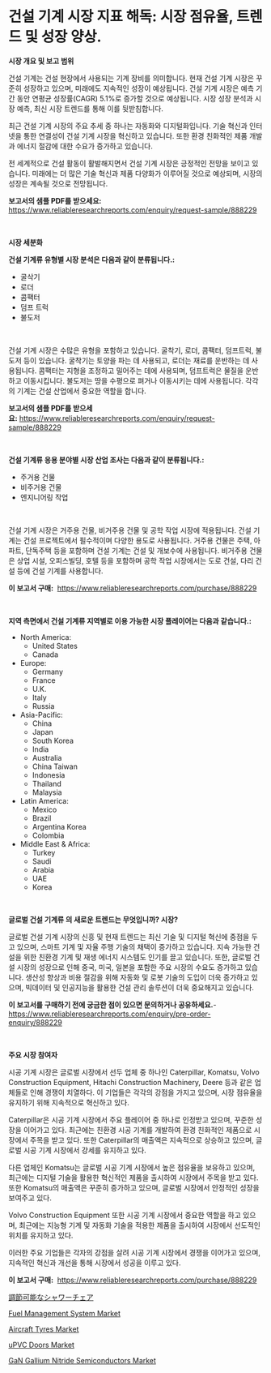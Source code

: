 <p><h1>건설 기계 시장 지표 해독: 시장 점유율, 트렌드 및 성장 양상.</h1></p><p><strong>시장 개요 및 보고 범위</strong></p>
<p><p>건설 기계는 건설 현장에서 사용되는 기계 장비를 의미합니다. 현재 건설 기계 시장은 꾸준히 성장하고 있으며, 미래에도 지속적인 성장이 예상됩니다. 건설 기계 시장은 예측 기간 동안 연평균 성장률(CAGR) 5.1%로 증가할 것으로 예상됩니다. 시장 성장 분석과 시장 예측, 최신 시장 트렌드를 통해 이를 뒷받침합니다.</p><p>최근 건설 기계 시장의 주요 추세 중 하나는 자동화와 디지털화입니다. 기술 혁신과 인터넷을 통한 연결성이 건설 기계 시장을 혁신하고 있습니다. 또한 환경 친화적인 제품 개발과 에너지 절감에 대한 수요가 증가하고 있습니다.</p><p>전 세계적으로 건설 활동이 활발해지면서 건설 기계 시장은 긍정적인 전망을 보이고 있습니다. 미래에는 더 많은 기술 혁신과 제품 다양화가 이루어질 것으로 예상되며, 시장의 성장은 계속될 것으로 전망됩니다.</p></p>
<p><strong>보고서의 샘플 PDF를 받으세요:</strong> <a href="https://www.reliableresearchreports.com/enquiry/request-sample/888229">https://www.reliableresearchreports.com/enquiry/request-sample/888229</a></p>
<p>&nbsp;</p>
<p><strong>시장 세분화</strong></p>
<p><strong>건설 기계류 유형별 시장 분석은 다음과 같이 분류됩니다.:</strong></p>
<p><ul><li>굴삭기</li><li>로더</li><li>콤팩터</li><li>덤프 트럭</li><li>불도저</li></ul></p>
<p>&nbsp;</p>
<p><p>건설 기계 시장은 수많은 유형을 포함하고 있습니다. 굴착기, 로더, 콤팩터, 덤프트럭, 불도저 등이 있습니다. 굴착기는 토양을 파는 데 사용되고, 로더는 재료를 운반하는 데 사용됩니다. 콤팩터는 지형을 조정하고 밀어주는 데에 사용되며, 덤프트럭은 물질을 운반하고 이동시킵니다. 불도저는 땅을 수평으로 펴거나 이동시키는 데에 사용됩니다. 각각의 기계는 건설 산업에서 중요한 역할을 합니다.</p></p>
<p><strong>보고서의 샘플 PDF를 받으세요:</strong>&nbsp;<a href="https://www.reliableresearchreports.com/enquiry/request-sample/888229">https://www.reliableresearchreports.com/enquiry/request-sample/888229</a></p>
<p>&nbsp;</p>
<p><strong> 건설 기계류 응용 분야별 시장 산업 조사는 다음과 같이 분류됩니다.:</strong></p>
<p><ul><li>주거용 건물</li><li>비주거용 건물</li><li>엔지니어링 작업</li></ul></p>
<p>&nbsp;</p>
<p><p>건설 기계 시장은 거주용 건물, 비거주용 건물 및 공학 작업 시장에 적용됩니다. 건설 기계는 건설 프로젝트에서 필수적이며 다양한 용도로 사용됩니다. 거주용 건물은 주택, 아파트, 단독주택 등을 포함하며 건설 기계는 건설 및 개보수에 사용됩니다. 비거주용 건물은 상업 시설, 오피스빌딩, 호텔 등을 포함하며 공학 작업 시장에서는 도로 건설, 다리 건설 등에 건설 기계를 사용합니다.</p></p>
<p><strong>이 보고서 구매:</strong>&nbsp; <a href="https://www.reliableresearchreports.com/purchase/888229">https://www.reliableresearchreports.com/purchase/888229</a></p>
<p>&nbsp;</p>
<p><strong>지역 측면에서 건설 기계류 지역별로 이용 가능한 시장 플레이어는 다음과 같습니다.:</strong></p>
<p><ul>
    <li>
        North America:
        <ul>
            <li>United States</li>
            <li>Canada</li>
        </ul>
    </li>
    <li>
        Europe:
        <ul>
            <li>Germany</li>
            <li>France</li>
            <li>U.K.</li>
            <li>Italy</li>
            <li>Russia</li>
        </ul>
    </li>
    <li>
        Asia-Pacific:
        <ul>
            <li>China</li>
            <li>Japan</li>
            <li>South Korea</li>
            <li>India</li>
            <li>Australia</li>
            <li>China Taiwan</li>
            <li>Indonesia</li>
            <li>Thailand</li>
            <li>Malaysia</li>
        </ul>
    </li>
    <li>
        Latin America:
        <ul>
            <li>Mexico</li>
            <li>Brazil</li>
            <li>Argentina Korea</li>
            <li>Colombia</li>
        </ul>
    </li>
    <li>
        Middle East & Africa:
        <ul>
            <li>Turkey</li>
            <li>Saudi</li>
            <li>Arabia</li>
            <li>UAE</li>
            <li>Korea</li>
        </ul>
    </li>
    </ul></p>
<p>&nbsp;</p>
<p><strong>글로벌 건설 기계류 의 새로운 트렌드는 무엇입니까? 시장?</strong></p>
<p><p>글로벌 건설 기계 시장의 신흥 및 현재 트렌드는 최신 기술 및 디지털 혁신에 중점을 두고 있으며, 스마트 기계 및 자율 주행 기술의 채택이 증가하고 있습니다. 지속 가능한 건설을 위한 친환경 기계 및 재생 에너지 시스템도 인기를 끌고 있습니다. 또한, 글로벌 건설 시장의 성장으로 인해 중국, 미국, 일본을 포함한 주요 시장의 수요도 증가하고 있습니다. 생산성 향상과 비용 절감을 위해 자동화 및 로봇 기술의 도입이 더욱 증가하고 있으며, 빅데이터 및 인공지능을 활용한 건설 관리 솔루션이 더욱 중요해지고 있습니다.</p></p>
<p><strong>이 보고서를 구매하기 전에 궁금한 점이 있으면 문의하거나 공유하세요.</strong>- <a href="https://www.reliableresearchreports.com/enquiry/pre-order-enquiry/888229">https://www.reliableresearchreports.com/enquiry/pre-order-enquiry/888229</a></p>
<p>&nbsp;</p>
<p><strong>주요 시장 참여자</strong></p>
<p><p>시공 기계 시장은 글로벌 시장에서 선두 업체 중 하나인 Caterpillar, Komatsu, Volvo Construction Equipment, Hitachi Construction Machinery, Deere 등과 같은 업체들로 인해 경쟁이 치열하다. 이 기업들은 각각의 강점을 가지고 있으며, 시장 점유율을 유지하기 위해 지속적으로 혁신하고 있다.</p><p>Caterpillar은 시공 기계 시장에서 주요 플레이어 중 하나로 인정받고 있으며, 꾸준한 성장을 이어가고 있다. 최근에는 친환경 시공 기계를 개발하여 환경 친화적인 제품으로 시장에서 주목을 받고 있다. 또한 Caterpillar의 매출액은 지속적으로 상승하고 있으며, 글로벌 시공 기계 시장에서 강세를 유지하고 있다.</p><p>다른 업체인 Komatsu는 글로벌 시공 기계 시장에서 높은 점유율을 보유하고 있으며, 최근에는 디지털 기술을 활용한 혁신적인 제품을 출시하여 시장에서 주목을 받고 있다. 또한 Komatsu의 매출액은 꾸준히 증가하고 있으며, 글로벌 시장에서 안정적인 성장을 보여주고 있다.</p><p>Volvo Construction Equipment 또한 시공 기계 시장에서 중요한 역할을 하고 있으며, 최근에는 지능형 기계 및 자동화 기술을 적용한 제품을 출시하여 시장에서 선도적인 위치를 유지하고 있다.</p><p>이러한 주요 기업들은 각자의 강점을 살려 시공 기계 시장에서 경쟁을 이어가고 있으며, 지속적인 혁신과 개선을 통해 시장에서 성공을 이루고 있다.</p></p>
<p><strong>이 보고서 구매:</strong>&nbsp;&nbsp;<a href="https://www.reliableresearchreports.com/purchase/888229">https://www.reliableresearchreports.com/purchase/888229</a></p>
<p><p><a href="https://github.com/nxboeu02965442/Market-Research-Report-List-1/blob/main/92668804639.md">調節可能なシャワーチェア</a></p><p><a href="https://view.publitas.com/reportprime-1/global-fuel-management-system-market-by-types-applications-and-major-players-with-regional-growth-rate-analysis-and-development-situation-from-2024-to-2031/">Fuel Management System Market</a></p><p><a href="https://chivalrous-flock-a86.notion.site/Aircraft-Tyres-Market-Size-Share-Trends-Analysis-Report-By-Application-Regional-Outlook-Competi-072cafbd099b497d9c9df8950769f293">Aircraft Tyres Market</a></p><p><a href="https://github.com/FassouRP/Market-Research-Report-List-3/blob/main/upvc-doors-market.md">uPVC Doors Market</a></p><p><a href="https://issuu.com/reportprime-2/docs/gan-gallium-nitride-semiconductors-_4fb824c57ba1ae">GaN Gallium Nitride Semiconductors Market</a></p></p>
